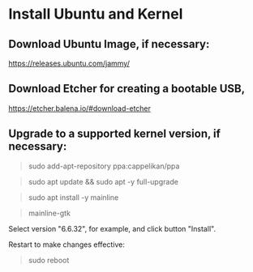 # Install Ubuntu and Kernel

## Download Ubuntu Image, if necessary:

https://releases.ubuntu.com/jammy/

## Download Etcher for creating a bootable USB, 

https://etcher.balena.io/#download-etcher

## Upgrade to a supported kernel version, if necessary:

> sudo add-apt-repository ppa:cappelikan/ppa

> sudo apt update && sudo apt -y full-upgrade

> sudo apt install -y mainline

> mainline-gtk

Select version "6.6.32", for example, and click button "Install".

Restart to make changes effective:

> sudo reboot
